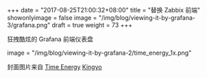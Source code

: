 ﻿+++
date = "2017-08-25T21:00:32+08:00"
title = "替换 Zabbix 前端"
showonlyimage = false
image = "/img/blog/viewing-it-by-grafana-3/grafana.png"
draft = true
weight = 73
+++

狂拽酷炫的 Grafana 前端仪表盘
<!--more-->


image = "/img/blog/viewing-it-by-grafana-2/time_energy_1x.png"

封面图片来自 [Time Energy](https://dribbble.com/shots/1164003-Time-Energy) <a href="https://dribbble.com/Kingyo"><i class="fa fa-dribbble" aria-hidden="true"></i> Kingyo</a>

